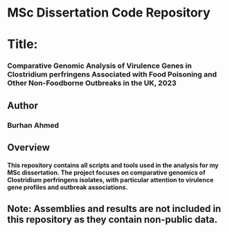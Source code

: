 # MSc Dissertation Code Repository
# Title:
### Comparative Genomic Analysis of Virulence Genes in Clostridium perfringens Associated with Food Poisoning and Other Non-Foodborne Outbreaks in the UK, 2023
## Author 
### Burhan Ahmed
## Overview 
#### This repository contains all scripts and tools used in the analysis for my MSc dissertation. The project focuses on comparative genomics of Clostridium perfringens isolates, with particular attention to virulence gene profiles and outbreak associations.
## Note: Assemblies and results are not included in this repository as they contain non-public data.
